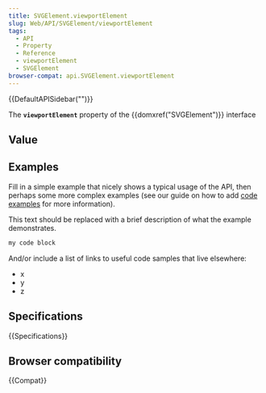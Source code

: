 ```yaml
---
title: SVGElement.viewportElement
slug: Web/API/SVGElement/viewportElement
tags:
  - API
  - Property
  - Reference
  - viewportElement
  - SVGElement
browser-compat: api.SVGElement.viewportElement
---
```

{{DefaultAPISidebar("")}}

The **`viewportElement`** property of the {{domxref("SVGElement")}} interface 

## Value



## Examples

Fill in a simple example that nicely shows a typical usage of the API, then perhaps some more complex examples (see our guide on how to add [code examples](/en-US/docs/MDN/Contribute/Structures/Code_examples) for more information).

This text should be replaced with a brief description of what the example demonstrates.

```js
my code block
```

And/or include a list of links to useful code samples that live elsewhere:

*   x
*   y
*   z

## Specifications

{{Specifications}}

## Browser compatibility

{{Compat}}


